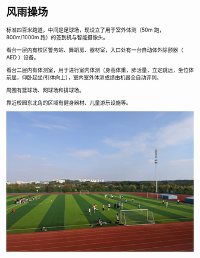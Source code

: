 # 风雨操场

标准四百米跑道，中间是足球场，现设立了用于室外体测（50m 跑，800m/1000m 跑）的签到机与智能摄像头。

看台一层内有校区警务站、舞蹈房、器材室，入口处有一台自动体外除颤器（ AED ）设备。

看台二层内有体测室，用于进行室内体测（身高体重，肺活量，立定跳远，坐位体前屈，仰卧起坐/引体向上），室内室外体测成绩由机器全自动评判。

周围有篮球场、网球场和排球场。

靠近校园东北角的区域有健身器材、儿童游乐设施等。

![操场](media/sports_field.jpg)
